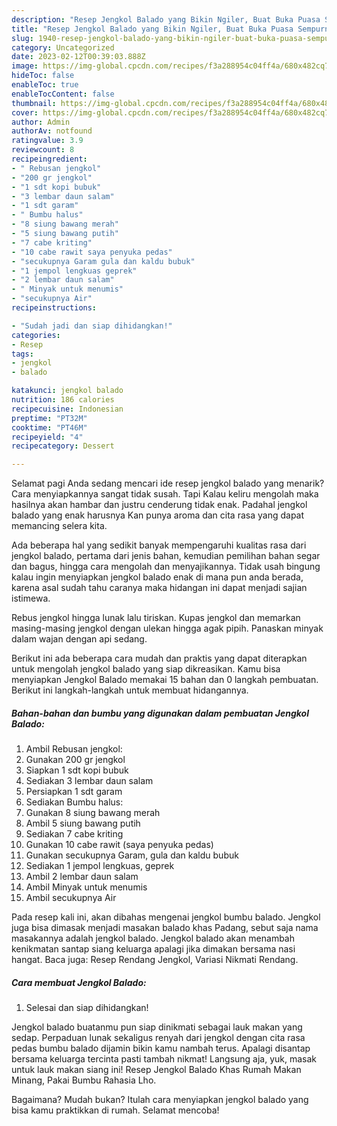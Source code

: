 ```yaml
---
description: "Resep Jengkol Balado yang Bikin Ngiler, Buat Buka Puasa Sempurna"
title: "Resep Jengkol Balado yang Bikin Ngiler, Buat Buka Puasa Sempurna"
slug: 1940-resep-jengkol-balado-yang-bikin-ngiler-buat-buka-puasa-sempurna
category: Uncategorized
date: 2023-02-12T00:39:03.888Z
image: https://img-global.cpcdn.com/recipes/f3a288954c04ff4a/680x482cq70/jengkol-balado-foto-resep-utama.jpg
hideToc: false
enableToc: true
enableTocContent: false
thumbnail: https://img-global.cpcdn.com/recipes/f3a288954c04ff4a/680x482cq70/jengkol-balado-foto-resep-utama.jpg
cover: https://img-global.cpcdn.com/recipes/f3a288954c04ff4a/680x482cq70/jengkol-balado-foto-resep-utama.jpg
author: Admin
authorAv: notfound
ratingvalue: 3.9
reviewcount: 8
recipeingredient:
- " Rebusan jengkol"
- "200 gr jengkol"
- "1 sdt kopi bubuk"
- "3 lembar daun salam"
- "1 sdt garam"
- " Bumbu halus"
- "8 siung bawang merah"
- "5 siung bawang putih"
- "7 cabe kriting"
- "10 cabe rawit saya penyuka pedas"
- "secukupnya Garam gula dan kaldu bubuk"
- "1 jempol lengkuas geprek"
- "2 lembar daun salam"
- " Minyak untuk menumis"
- "secukupnya Air"
recipeinstructions:

- "Sudah jadi dan siap dihidangkan!"
categories:
- Resep
tags:
- jengkol
- balado

katakunci: jengkol balado 
nutrition: 186 calories
recipecuisine: Indonesian
preptime: "PT32M"
cooktime: "PT46M"
recipeyield: "4"
recipecategory: Dessert

---
```



Selamat pagi Anda sedang mencari ide resep jengkol balado yang menarik? Cara menyiapkannya sangat tidak susah. Tapi Kalau keliru mengolah maka hasilnya akan hambar dan justru cenderung tidak enak. Padahal jengkol balado yang enak harusnya Kan punya aroma dan cita rasa yang dapat memancing selera kita.


Ada beberapa hal yang sedikit banyak mempengaruhi kualitas rasa dari jengkol balado, pertama dari jenis bahan, kemudian pemilihan bahan segar dan bagus, hingga cara mengolah dan menyajikannya. Tidak usah bingung kalau ingin menyiapkan jengkol balado enak di mana pun anda berada, karena asal sudah tahu caranya maka hidangan ini dapat menjadi sajian istimewa.

Rebus jengkol hingga lunak lalu tiriskan. Kupas jengkol dan memarkan masing-masing jengkol dengan ulekan hingga agak pipih. Panaskan minyak dalam wajan dengan api sedang.


Berikut ini ada beberapa cara mudah dan praktis yang dapat diterapkan untuk mengolah jengkol balado yang siap dikreasikan. Kamu bisa menyiapkan Jengkol Balado memakai 15 bahan dan 0 langkah pembuatan. Berikut ini langkah-langkah untuk membuat hidangannya.

<!--inarticleads1-->

##### Bahan-bahan dan bumbu yang digunakan dalam pembuatan Jengkol Balado:

1. Ambil  Rebusan jengkol:
1. Gunakan 200 gr jengkol
1. Siapkan 1 sdt kopi bubuk
1. Sediakan 3 lembar daun salam
1. Persiapkan 1 sdt garam
1. Sediakan  Bumbu halus:
1. Gunakan 8 siung bawang merah
1. Ambil 5 siung bawang putih
1. Sediakan 7 cabe kriting
1. Gunakan 10 cabe rawit (saya penyuka pedas)
1. Gunakan secukupnya Garam, gula dan kaldu bubuk
1. Sediakan 1 jempol lengkuas, geprek
1. Ambil 2 lembar daun salam
1. Ambil  Minyak untuk menumis
1. Ambil secukupnya Air


Pada resep kali ini, akan dibahas mengenai jengkol bumbu balado. Jengkol juga bisa dimasak menjadi masakan balado khas Padang, sebut saja nama masakannya adalah jengkol balado. Jengkol balado akan menambah kenikmatan santap siang keluarga apalagi jika dimakan bersama nasi hangat. Baca juga: Resep Rendang Jengkol, Variasi Nikmati Rendang. 

<!--inarticleads2-->

##### Cara membuat Jengkol Balado:


1. Selesai dan siap dihidangkan!

Jengkol balado buatanmu pun siap dinikmati sebagai lauk makan yang sedap. Perpaduan lunak sekaligus renyah dari jengkol dengan cita rasa pedas bumbu balado dijamin bikin kamu nambah terus. Apalagi disantap bersama keluarga tercinta pasti tambah nikmat! Langsung aja, yuk, masak untuk lauk makan siang ini! Resep Jengkol Balado Khas Rumah Makan Minang, Pakai Bumbu Rahasia Lho. 

Bagaimana? Mudah bukan? Itulah cara menyiapkan jengkol balado yang bisa kamu praktikkan di rumah. Selamat mencoba!
